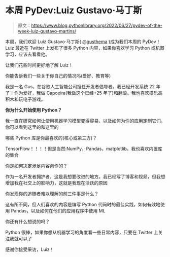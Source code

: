 # 本周 PyDev:Luiz Gustavo·马丁斯

> 原文：<https://www.blog.pythonlibrary.org/2022/06/27/pydev-of-the-week-luiz-gustavo-martins/>

本周，我们欢迎 Luiz Gustavo·马丁斯( [@gusthema](https://twitter.com/gusthema) )成为我们本周的 PyDev！Luiz 最近在 Twitter 上发布了很多 Python 内容，如果你喜欢学习 Python 或机器学习，应该去看看他。

让我们花些时间更好地了解 Luiz！

你能告诉我们一些关于你自己的情况吗(爱好、教育等)

我是一名 Gus，在谷歌人工智能公司担任开发者倡导者。我已经开发系统 22 年了！作为爱好，我做 Capoeira(我做这个已经+25 年了)和翻滚。我也喜欢搭乐高积木和玩电子游戏。

**你为什么开始使用 Python？**

我一直在研究如何让使用机器学习模型变得容易，以及如何为你的应用定制它们。你可以看到这里的和这里的

哪些 Python 库是你最喜欢的(核心或第三方)？

TensorFlow！！！！但是当然:NumPy，Pandas，matplotlib。我也喜欢内置库的集合

你是如何决定涉足内容创作的？

作为一名开发者拥护者，这是我想要改进的地方。我已经写了博客和视频，但我想增加我在社交上的影响力，这就是我现在活跃的原因

你发现你的追随者难以理解的前三件事是什么？

这有所不同，但人们喜欢的内容是编写 Python 代码时的最佳实践，如何有效地使用 Pandas，以及如何在他们的应用程序中使用 ML

你还有什么想说的吗？

Python 很棒，如果你想从机器学习的角度看一些日常内容，只要在 Twitter 上关注我就可以了

感谢你接受采访，Luiz！